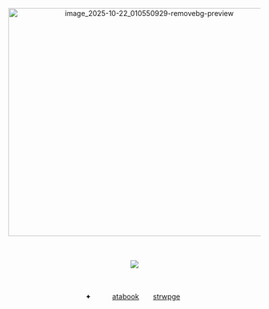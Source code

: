 
<p align="center">
<img width="547" height="456" alt="image_2025-10-22_010550929-removebg-preview" src="https://github.com/user-attachments/assets/5636557f-8dff-4ee7-bf9a-f1ae6e96c4a2" />

</p>

　<p align="center">![](https://komarev.com/ghpvc/?username=2ft-high&label=(♡⁠)&color=f2b1cb)
 
 　<p align="center">✦      [atabook](https://rarities.atabook.org)    [strwpge](https://rars.straw.page) </p>

  <p align="center">       

